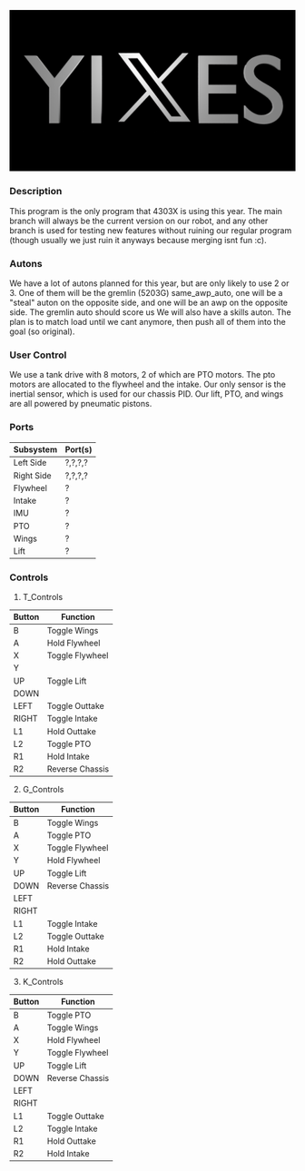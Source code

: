 ![4303X logo](yixes.png "yixes!!!!")

### Description

This program is the only program that 4303X is using this year. The main branch will always be the current version on our robot, and any other branch is used for testing new features without ruining our regular program (though usually we just ruin it anyways because merging isnt fun :c).

### Autons

We have a lot of autons planned for this year, but are only likely to use 2 or 3. One of them will be the gremlin (5203G) same_awp_auto, one will be a "steal" auton on the opposite side, and one will be an awp on the opposite side. The gremlin auto should score us We will also have a skills auton. The plan is to match load until we cant anymore, then push all of them into the goal (so original).

### User Control

We use a tank drive with 8 motors, 2 of which are PTO motors. The pto motors are allocated to the flywheel and the intake. Our only sensor is the inertial sensor, which is used for our chassis PID. Our lift, PTO, and wings are all powered by pneumatic pistons.

### Ports

| Subsystem  | Port(s) |
| ---------- | ------- |
| Left Side  | ?,?,?,? |
| Right Side | ?,?,?,? |
| Flywheel   | ?       |
| Intake     | ?       |
| IMU        | ?       |
| PTO        | ?       |
| Wings      | ?       |
| Lift       | ?       |

### Controls

1. T_Controls

| Button | Function        |
| ------ | --------------- |
| B      | Toggle Wings    |
| A      | Hold Flywheel   |
| X      | Toggle Flywheel |
| Y      |                 |
| UP     | Toggle Lift     |
| DOWN   |                 |
| LEFT   | Toggle Outtake  |
| RIGHT  | Toggle Intake   |
| L1     | Hold Outtake    |
| L2     | Toggle PTO      |
| R1     | Hold Intake     |
| R2     | Reverse Chassis |

2. G_Controls

| Button | Function        |
| ------ | --------------- |
| B      | Toggle Wings    |
| A      | Toggle PTO      |
| X      | Toggle Flywheel |
| Y      | Hold Flywheel   |
| UP     | Toggle Lift     |
| DOWN   | Reverse Chassis |
| LEFT   |                 |
| RIGHT  |                 |
| L1     | Toggle Intake   |
| L2     | Toggle Outtake  |
| R1     | Hold Intake     |
| R2     | Hold Outtake    |

3. K_Controls

| Button | Function        |
| ------ | --------------- |
| B      | Toggle PTO    |
| A      | Toggle Wings      |
| X      | Hold Flywheel |
| Y      | Toggle Flywheel   |
| UP     | Toggle Lift     |
| DOWN   | Reverse Chassis |
| LEFT   |                 |
| RIGHT  |                 |
| L1     | Toggle Outtake   |
| L2     | Toggle Intake  |
| R1     | Hold Outtake     |
| R2     | Hold Intake    |